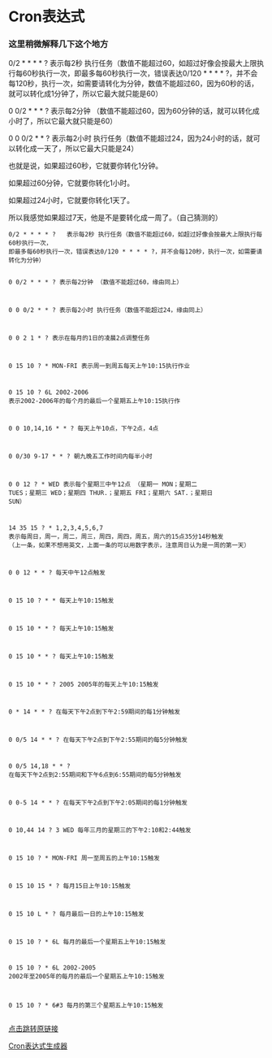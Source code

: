 # Cron表达式
### 这里稍微解释几下这个地方
<p>0/2 * * * * ?   表示每2秒 执行任务&#xff08;数值不能超过60&#xff0c;如超过好像会按最大上限执行每60秒执行一次&#xff0c;即最多每60秒执行一次&#xff0c;错误表达0/120 * * * * ?&#xff0c;并不会每120秒&#xff0c;执行一次&#xff0c;如需要请转化为分钟&#xff0c;数值不能超过60&#xff0c;因为60秒的话&#xff0c;就可以转化成1分钟了&#xff0c;所以它最大就只能是60&#xff09;</p> 
<p>0 0/2 * * * ?    表示每2分钟 &#xff08;数值不能超过60&#xff0c;因为60分钟的话&#xff0c;就可以转化成小时了&#xff0c;所以它最大就只能是60&#xff09;</p> 
<p>0 0 0/2 * * ?    表示每2小时 执行任务&#xff08;数值不能超过24&#xff0c;因为24小时的话&#xff0c;就可以转化成一天了&#xff0c;所以它最大只能是24&#xff09;</p> 
<p>也就是说&#xff0c;如果超过60秒&#xff0c;它就要你转化1分钟。</p> 
<p>                  如果超过60分钟&#xff0c;它就要你转化1小时。</p> 
<p>                 如果超过24小时&#xff0c;它就要你转化1天了。</p> 
<p>所以我感觉如果超过7天&#xff0c;他是不是要转化成一周了。&#xff08;自己猜测的&#xff09;</p> 
<pre><code>0/2 * * * * ?   表示每2秒 执行任务&#xff08;数值不能超过60&#xff0c;如超过好像会按最大上限执行每60秒执行一次&#xff0c;
即最多每60秒执行一次&#xff0c;错误表达0/120 * * * * ?&#xff0c;并不会每120秒&#xff0c;执行一次&#xff0c;如需要请转化为分钟&#xff09;

0 0/2 * * * ?    表示每2分钟 &#xff08;数值不能超过60&#xff0c;缘由同上&#xff09;

0 0 0/2 * * ?    表示每2小时 执行任务&#xff08;数值不能超过24&#xff0c;缘由同上&#xff09;

0 0 2 1 * ?   表示在每月的1日的凌晨2点调整任务

0 15 10 ? * MON-FRI   表示周一到周五每天上午10:15执行作业

0 15 10 ? 6L 2002-2006   表示2002-2006年的每个月的最后一个星期五上午10:15执行作

0 0 10,14,16 * * ?   每天上午10点&#xff0c;下午2点&#xff0c;4点 

0 0/30 9-17 * * ?   朝九晚五工作时间内每半小时 

0 0 12 ? * WED    表示每个星期三中午12点 &#xff08;星期一 MON&#xff1b;星期二 TUES&#xff1b;星期三 WED&#xff1b;星期四 THUR.&#xff1b;星期五 FRI&#xff1b;星期六 SAT.&#xff1b;星期日 SUN&#xff09;

14 35 15 ? * 1,2,3,4,5,6,7  表示每周日&#xff0c;周一&#xff0c;周二&#xff0c;周三&#xff0c;周四&#xff0c;周四&#xff0c;周五&#xff0c;周六的15点35分14秒触发 &#xff08;上一条&#xff0c;如果不想用英文&#xff0c;上面一条的可以用数字表示&#xff0c;注意周日认为是一周的第一天&#xff09;

0 0 12 * * ?   每天中午12点触发 

0 15 10 ? * *    每天上午10:15触发 

0 15 10 * * ?     每天上午10:15触发 

0 15 10 * * ?    每天上午10:15触发 

0 15 10 * * ? 2005    2005年的每天上午10:15触发 

0 * 14 * * ?     在每天下午2点到下午2:59期间的每1分钟触发 

0 0/5 14 * * ?    在每天下午2点到下午2:55期间的每5分钟触发 

0 0/5 14,18 * * ?     在每天下午2点到2:55期间和下午6点到6:55期间的每5分钟触发 

0 0-5 14 * * ?    在每天下午2点到下午2:05期间的每1分钟触发 

0 10,44 14 ? 3 WED    每年三月的星期三的下午2:10和2:44触发 

0 15 10 ? * MON-FRI    周一至周五的上午10:15触发 

0 15 10 15 * ?    每月15日上午10:15触发 

0 15 10 L * ?    每月最后一日的上午10:15触发 

0 15 10 ? * 6L    每月的最后一个星期五上午10:15触发 

0 15 10 ? * 6L 2002-2005   2002年至2005年的每月的最后一个星期五上午10:15触发 

0 15 10 ? * 6#3   每月的第三个星期五上午10:15触发</code></pre> 



[点击跳转原链接](https://blog.csdn.net/luolearn/article/details/119565954)

[Cron表达式生成器](https://cron.qqe2.com)



